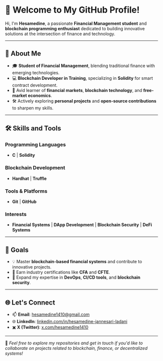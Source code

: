 # 👋 Welcome to My GitHub Profile!

Hi, I'm **Hesamedine**, a passionate **Financial Management student** and **blockchain programming enthusiast** dedicated to building innovative solutions at the intersection of finance and technology.

---

## 🚀 About Me

- 🎓 **Student of Financial Management**, blending traditional finance with emerging technologies.
- 💻 **Blockchain Developer in Training**, specializing in **Solidity** for smart contract development.
- 📘 Avid learner of **financial markets**, **blockchain technology**, and **free-market economics**.
- 🛠️ Actively exploring **personal projects** and **open-source contributions** to sharpen my skills.

---

## 🛠️ Skills and Tools

### Programming Languages
- **C** | **Solidity**

### Blockchain Development
- **Hardhat** | **Truffle**

### Tools & Platforms
- **Git** | **GitHub**

### Interests
- **Financial Systems** | **DApp Development** | **Blockchain Security** | **DeFi Systems**

---

## 🎯 Goals

- 💡 Master **blockchain-based financial systems** and contribute to innovative projects.
- 📜 Earn industry certifications like **CFA** and **CFTE**.
- 🌱 Expand my expertise in **DevOps**, **CI/CD tools**, and **blockchain security**.

---

## 🌐 Let's Connect

- 📫 **Email**: [hesamedine1410@gmail.com](mailto:hesamedine1410@gmail.com)
- 🌐 **LinkedIn**: [linkedin.com/in/hesamedine-jannesari-ladani](https://www.linkedin.com/in/hesamedine-jannesari-ladani)
- ✖️ **X (Twitter)**: [x.com/hesamedine1410](https://x.com/hesamedine1410)

---

📌 *Feel free to explore my repositories and get in touch if you'd like to collaborate on projects related to blockchain, finance, or decentralized systems!*
